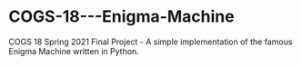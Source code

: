 # COGS-18---Enigma-Machine
COGS 18 Spring 2021 Final Project -
A simple implementation of the famous Enigma Machine written in Python.
